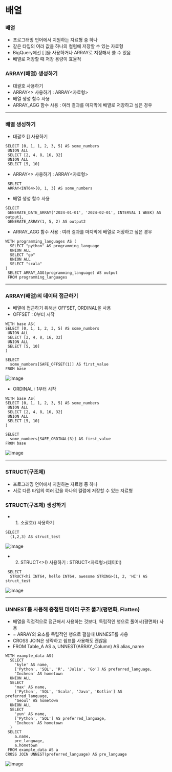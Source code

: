 배열
===

### 배열
+ 프로그래밍 언어에서 지원하는 자료형 중 하나
+ 같은 타입의 여러 값을 하나의 컬럼에 저장할 수 있는 자료형
+ BigQuery에선 [ ]을 사용하거나 ARRAY로 지정해서 쓸 수 있음
+ 배열로 저장할 때 저장 용량이 효율적

### ARRAY(배열) 생성하기
+  대괄호 사용하기
+  ARRAY<> 사용하기 : ARRAY<자료형>
+  배열 생성 함수 사용
+  ARRAY_AGG 함수 사용 : 여러 결과를 마지막에 배열로 저장하고 싶은 경우


***
### 배열 생성하기
+ 대괄호 [] 사용하기
```
SELECT [0, 1, 1, 2, 3, 5] AS some_numbers
 UNION ALL
 SELECT [2, 4, 8, 16, 32]
 UNION ALL
 SELECT [5, 10]
```
+ ARRAY<> 사용하기 : ARRAY<자료형>
```
 SELECT
 ARRAY<INT64>[0, 1, 3] AS some_numbers
```

+ 배열 생성 함수 사용
```
SELECT
 GENERATE_DATE_ARRAY('2024-01-01', '2024-02-01', INTERVAL 1 WEEK) AS 
output1,
 GENERATE_ARRAY(1, 5, 2) AS output2
```

+ ARRAY_AGG 함수 사용 : 여러 결과를 마지막에 배열로 저장하고 싶은 경우
```
WITH programming_languages AS (
  SELECT "python" AS programming_language
  UNION ALL 
  SELECT "go" 
  UNION ALL 
  SELECT "scala" 
)
 SELECT ARRAY_AGG(programming_language) AS output
 FROM programming_languages
```

***
### ARRAY(배열)의 데이터 접근하기
+ 배열에 접근하기 위해선 OFFSET, ORDINAL을 사용
+ OFFSET : 0부터 시작
```
WITH base AS(
SELECT [0, 1, 1, 2, 3, 5] AS some_numbers
 UNION ALL
 SELECT [2, 4, 8, 16, 32]
 UNION ALL
 SELECT [5, 10]
)

SELECT
  some_numbers[SAFE_OFFSET(1)] AS first_value
FROM base
```
![image](https://github.com/user-attachments/assets/f794f68f-5d91-4364-b0a9-f70d442ed43e)

+ ORDINAL : 1부터 시작
```
WITH base AS(
SELECT [0, 1, 1, 2, 3, 5] AS some_numbers
 UNION ALL
 SELECT [2, 4, 8, 16, 32]
 UNION ALL
 SELECT [5, 10]
)

SELECT
  some_numbers[SAFE_ORDINAL(3)] AS first_value
FROM base
```
![image](https://github.com/user-attachments/assets/efbd6325-d1f0-4d60-a413-2334ed0e24d4)

***
### STRUCT(구조체)
+ 프로그래밍 언어에서 지원하는 자료형 중 하나
+ 서로 다른 타입의 여러 값을 하나의 컬럼에 저장할 수 있는 자료형

### STRUCT(구조체) 생성하기

+ 1) 소괄호() 사용하기
```
SELECT 
  (1,2,3) AS struct_test
```
![image](https://github.com/user-attachments/assets/1b80cac6-d753-4dc7-903e-90f161b3e091)

+ 2) STRUCT<>() 사용하기 : STRUCT<자료형>(데이터)
```
 SELECT 
  STRUCT<hi INT64, hello INT64, awesome STRING>(1, 2, 'HI') AS struct_test
```
![image](https://github.com/user-attachments/assets/eaa7d809-6f84-4c57-b12e-d4f86935d851)


***

### UNNEST를 사용해 중첩된 데이터 구조 풀기(평면화, Flatten)
+ 배열을 직접적으로 접근해서 사용하는 것보다, 독립적인 행으로 풀어서(평면화) 사용
+ = ARRAY의 요소를 독립적인 행으로 펼칠때 UNNEST를 사용
+ CROSS JOIN은 생략하고 쉼표를 사용해도 괜찮음
+ FROM Table_A AS a, UNNEST(ARRAY_Column) AS alias_name

```
WITH example_data AS(
  SELECT 
    'kyle' AS name,
    ['Python', 'SQL', 'R', 'Julia', 'Go'] AS preferred_language, 
    'Incheon' AS hometown
  UNION ALL
  SELECT 
    'max' AS name,
    ['Python', 'SQL', 'Scala', 'Java', 'Kotlin'] AS preferred_language, 
    'Seoul' AS hometown
  UNION ALL
  SELECT
    'yun' AS name,
    ['Python', 'SQL'] AS preferred_language, 
    'Incheon' AS hometown
  )
 SELECT
    a.name,
    pre_language,
    a.hometown
 FROM example_data AS a
CROSS JOIN UNNEST(preferred_language) AS pre_language
```
![image](https://github.com/user-attachments/assets/9dd04b2d-9378-425f-85b9-bfd9f14d6168)

